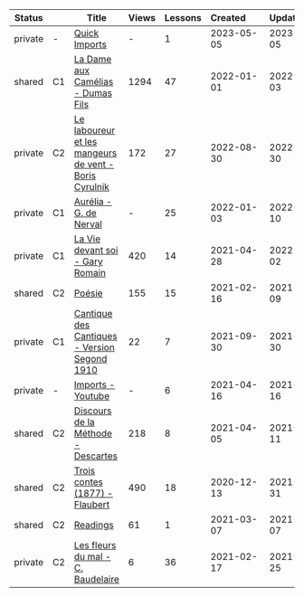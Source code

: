 |Status| |Title|Views|Lessons|Created&nbsp;&nbsp;&nbsp;&nbsp;&nbsp;&nbsp;|Updated&nbsp;&nbsp;&nbsp;&nbsp;&nbsp;&nbsp;|
|------|-|-----|-----|-------|--------------|--------------|
|private|-|[Quick Imports](https://www.lingq.com/en/learn/fr/web/library/course/693846)|-|1|2023-05-05|2023-05-05
|shared|C1|[La Dame aux Camélias - Dumas Fils](https://www.lingq.com/en/learn/fr/web/library/course/518792)|1294|47|2022-01-01|2022-09-03
|private|C2|[Le laboureur et les mangeurs de vent - Boris Cyrulnik](https://www.lingq.com/en/learn/fr/web/library/course/1133996)|172|27|2022-08-30|2022-08-30
|private|C1|[Aurélia - G. de Nerval](https://www.lingq.com/en/learn/fr/web/library/course/991432)|-|25|2022-01-03|2022-01-10
|private|C1|[La Vie devant soi - Gary Romain](https://www.lingq.com/en/learn/fr/web/library/course/838017)|420|14|2021-04-28|2022-01-02
|shared|C2|[Poésie](https://www.lingq.com/en/learn/fr/web/library/course/791866)|155|15|2021-02-16|2021-12-09
|private|C1|[Cantique des Cantiques - Version Segond 1910](https://www.lingq.com/en/learn/fr/web/library/course/928470)|22|7|2021-09-30|2021-09-30
|private|-|[Imports - Youtube](https://www.lingq.com/en/learn/fr/web/library/course/830524)|-|6|2021-04-16|2021-05-16
|shared|C2|[Discours de la Méthode - Descartes](https://www.lingq.com/en/learn/fr/web/library/course/823793)|218|8|2021-04-05|2021-04-11
|shared|C2|[Trois contes (1877) - Flaubert](https://www.lingq.com/en/learn/fr/web/library/course/748153)|490|18|2020-12-13|2021-03-31
|shared|C2|[Readings](https://www.lingq.com/en/learn/fr/web/library/course/806011)|61|1|2021-03-07|2021-03-07
|private|C2|[Les fleurs du mal - C. Baudelaire](https://www.lingq.com/en/learn/fr/web/library/course/792688)|6|36|2021-02-17|2021-02-25
